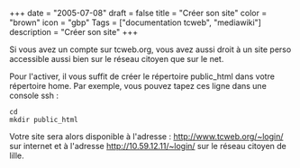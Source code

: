 +++
date = "2005-07-08"
draft = false
title = "Créer son site"
color = "brown"
icon = "gbp"
Tags = ["documentation tcweb", "mediawiki"]
description = "Créer son site"
+++

Si vous avez un compte sur tcweb.org, vous avez aussi droit à un site
perso accessible aussi bien sur le réseau citoyen que sur le net.

Pour l'activer, il vous suffit de créer le répertoire public\_html dans
votre répertoire home. Par exemple, vous pouvez tapez ces ligne dans une
console ssh :

    cd
    mkdir public_html

Votre site sera alors disponible à l'adresse :
<http://www.tcweb.org/~login/> sur internet et à l'adresse
<http://10.59.12.11/~login/> sur le réseau citoyen de lille.
